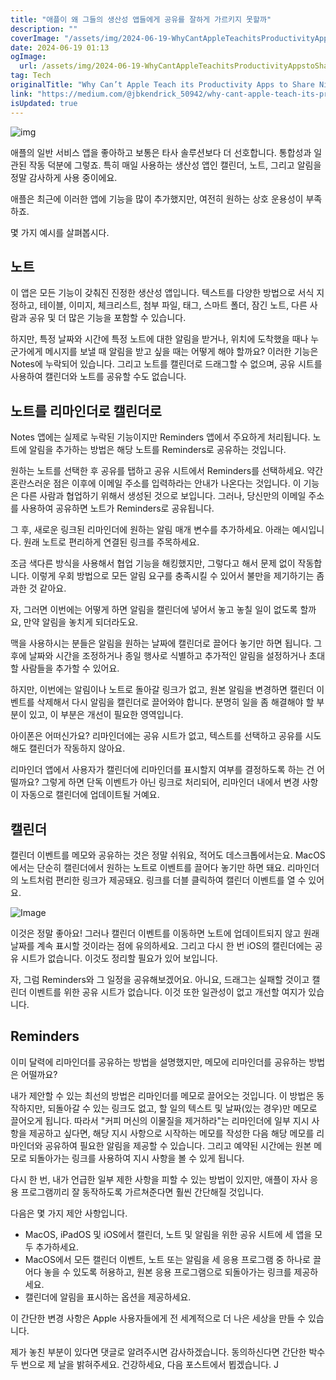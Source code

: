 ```yaml
---
title: "애플이 왜 그들의 생산성 앱들에게 공유를 잘하게 가르키지 못할까"
description: ""
coverImage: "/assets/img/2024-06-19-WhyCantAppleTeachitsProductivityAppstoShareNicely_0.png"
date: 2024-06-19 01:13
ogImage:
  url: /assets/img/2024-06-19-WhyCantAppleTeachitsProductivityAppstoShareNicely_0.png
tag: Tech
originalTitle: "Why Can’t Apple Teach its Productivity Apps to Share Nicely"
link: "https://medium.com/@jbkendrick_50942/why-cant-apple-teach-its-productivity-apps-to-share-nicely-707c083d6890"
isUpdated: true
---
```


![img](/assets/img/2024-06-19-WhyCantAppleTeachitsProductivityAppstoShareNicely_0.png)

애플의 일반 서비스 앱을 좋아하고 보통은 타사 솔루션보다 더 선호합니다. 통합성과 일관된 작동 덕분에 그렇죠. 특히 매일 사용하는 생산성 앱인 캘린더, 노트, 그리고 알림을 정말 감사하게 사용 중이에요.

애플은 최근에 이러한 앱에 기능을 많이 추가했지만, 여전히 원하는 상호 운용성이 부족하죠.

몇 가지 예시를 살펴봅시다.

<!-- cozy-coder - 수평 -->

<ins class="adsbygoogle"
     style="display:block"
     data-ad-client="ca-pub-4877378276818686"
     data-ad-slot="1107185301"
     data-ad-format="auto"
     data-full-width-responsive="true"></ins>

<script>
     (adsbygoogle = window.adsbygoogle || []).push({});
</script>

## 노트

이 앱은 모든 기능이 갖춰진 진정한 생산성 앱입니다. 텍스트를 다양한 방법으로 서식 지정하고, 테이블, 이미지, 체크리스트, 첨부 파일, 태그, 스마트 폴더, 잠긴 노트, 다른 사람과 공유 및 더 많은 기능을 포함할 수 있습니다.

하지만, 특정 날짜와 시간에 특정 노트에 대한 알림을 받거나, 위치에 도착했을 때나 누군가에게 메시지를 보낼 때 알림을 받고 싶을 때는 어떻게 해야 할까요? 이러한 기능은 Notes에 누락되어 있습니다. 그리고 노트를 캘린더로 드래그할 수 없으며, 공유 시트를 사용하여 캘린더와 노트를 공유할 수도 없습니다.

## 노트를 리마인더로 캘린더로

<!-- cozy-coder - 수평 -->

<ins class="adsbygoogle"
     style="display:block"
     data-ad-client="ca-pub-4877378276818686"
     data-ad-slot="1107185301"
     data-ad-format="auto"
     data-full-width-responsive="true"></ins>

<script>
     (adsbygoogle = window.adsbygoogle || []).push({});
</script>

Notes 앱에는 실제로 누락된 기능이지만 Reminders 앱에서 주요하게 처리됩니다. 노트에 알림을 추가하는 방법은 해당 노트를 Reminders로 공유하는 것입니다.

원하는 노트를 선택한 후 공유를 탭하고 공유 시트에서 Reminders를 선택하세요. 약간 혼란스러운 점은 이후에 이메일 주소를 입력하라는 안내가 나온다는 것입니다. 이 기능은 다른 사람과 협업하기 위해서 생성된 것으로 보입니다. 그러나, 당신만의 이메일 주소를 사용하여 공유하면 노트가 Reminders로 공유됩니다.

그 후, 새로운 링크된 리마인더에 원하는 알림 매개 변수를 추가하세요. 아래는 예시입니다. 원래 노트로 편리하게 연결된 링크를 주목하세요.

<!-- cozy-coder - 수평 -->

<ins class="adsbygoogle"
     style="display:block"
     data-ad-client="ca-pub-4877378276818686"
     data-ad-slot="1107185301"
     data-ad-format="auto"
     data-full-width-responsive="true"></ins>

<script>
     (adsbygoogle = window.adsbygoogle || []).push({});
</script>

조금 색다른 방식을 사용해서 협업 기능을 해킹했지만, 그렇다고 해서 문제 없이 작동합니다. 이렇게 우회 방법으로 모든 알림 요구를 충족시킬 수 있어서 불만을 제기하기는 좀 과한 것 같아요.

자, 그러면 이번에는 어떻게 하면 알림을 캘린더에 넣어서 놓고 놓칠 일이 없도록 할까요, 만약 알림을 놓치게 되더라도요.

맥을 사용하시는 분들은 알림을 원하는 날짜에 캘린더로 끌어다 놓기만 하면 됩니다. 그 후에 날짜와 시간을 조정하거나 종일 행사로 식별하고 추가적인 알림을 설정하거나 초대할 사람들을 추가할 수 있어요.

하지만, 이번에는 알림이나 노트로 돌아갈 링크가 없고, 원본 알림을 변경하면 캘린더 이벤트를 삭제해서 다시 알림을 캘린더로 끌어와야 합니다. 분명히 일을 좀 해결해야 할 부분이 있고, 이 부분은 개선이 필요한 영역입니다.

<!-- cozy-coder - 수평 -->

<ins class="adsbygoogle"
     style="display:block"
     data-ad-client="ca-pub-4877378276818686"
     data-ad-slot="1107185301"
     data-ad-format="auto"
     data-full-width-responsive="true"></ins>

<script>
     (adsbygoogle = window.adsbygoogle || []).push({});
</script>

아이폰은 어떠신가요? 리마인더에는 공유 시트가 없고, 텍스트를 선택하고 공유를 시도해도 캘린더가 작동하지 않아요.

리마인더 앱에서 사용자가 캘린더에 리마인더를 표시할지 여부를 결정하도록 하는 건 어떨까요? 그렇게 하면 단독 이벤트가 아닌 링크로 처리되어, 리마인더 내에서 변경 사항이 자동으로 캘린더에 업데이트될 거예요.

## 캘린더

캘린더 이벤트를 메모와 공유하는 것은 정말 쉬워요, 적어도 데스크톱에서는요. MacOS에서는 단순히 캘린더에서 원하는 노트로 이벤트를 끌어다 놓기만 하면 돼요. 리마인더의 노트처럼 편리한 링크가 제공돼요. 링크를 더블 클릭하여 캘린더 이벤트를 열 수 있어요.

<!-- cozy-coder - 수평 -->

<ins class="adsbygoogle"
     style="display:block"
     data-ad-client="ca-pub-4877378276818686"
     data-ad-slot="1107185301"
     data-ad-format="auto"
     data-full-width-responsive="true"></ins>

<script>
     (adsbygoogle = window.adsbygoogle || []).push({});
</script>

![Image](/assets/img/2024-06-19-WhyCantAppleTeachitsProductivityAppstoShareNicely_2.png)

이것은 정말 좋아요! 그러나 캘린더 이벤트를 이동하면 노트에 업데이트되지 않고 원래 날짜를 계속 표시할 것이라는 점에 유의하세요. 그리고 다시 한 번 iOS의 캘린더에는 공유 시트가 없습니다. 이것도 정리할 필요가 있어 보입니다.

자, 그럼 Reminders와 그 일정을 공유해보겠어요. 아니요, 드래그는 실패할 것이고 캘린더 이벤트를 위한 공유 시트가 없습니다. 이것 또한 일관성이 없고 개선할 여지가 있습니다.

## Reminders

<!-- cozy-coder - 수평 -->

<ins class="adsbygoogle"
     style="display:block"
     data-ad-client="ca-pub-4877378276818686"
     data-ad-slot="1107185301"
     data-ad-format="auto"
     data-full-width-responsive="true"></ins>

<script>
     (adsbygoogle = window.adsbygoogle || []).push({});
</script>

이미 달력에 리마인더를 공유하는 방법을 설명했지만, 메모에 리마인더를 공유하는 방법은 어떨까요?

내가 제안할 수 있는 최선의 방법은 리마인더를 메모로 끌어오는 것입니다. 이 방법은 동작하지만, 되돌아갈 수 있는 링크도 없고, 할 일의 텍스트 및 날짜(있는 경우)만 메모로 끌어오게 됩니다. 따라서 "커피 머신의 이물질을 제거하라"는 리마인더에 일부 지시 사항을 제공하고 싶다면, 해당 지시 사항으로 시작하는 메모를 작성한 다음 해당 메모를 리마인더와 공유하여 필요한 알림을 제공할 수 있습니다. 그리고 예약된 시간에는 원본 메모로 되돌아가는 링크를 사용하여 지시 사항을 볼 수 있게 됩니다.

다시 한 번, 내가 언급한 일부 제한 사항을 피할 수 있는 방법이 있지만, 애플이 자사 응용 프로그램끼리 잘 동작하도록 가르쳐준다면 훨씬 간단해질 것입니다.

다음은 몇 가지 제안 사항입니다.

<!-- cozy-coder - 수평 -->

<ins class="adsbygoogle"
     style="display:block"
     data-ad-client="ca-pub-4877378276818686"
     data-ad-slot="1107185301"
     data-ad-format="auto"
     data-full-width-responsive="true"></ins>

<script>
     (adsbygoogle = window.adsbygoogle || []).push({});
</script>

- MacOS, iPadOS 및 iOS에서 캘린더, 노트 및 알림을 위한 공유 시트에 세 앱을 모두 추가하세요.
- MacOS에서 모든 캘린더 이벤트, 노트 또는 알림을 세 응용 프로그램 중 하나로 끌어다 놓을 수 있도록 허용하고, 원본 응용 프로그램으로 되돌아가는 링크를 제공하세요.
- 캘린더에 알림을 표시하는 옵션을 제공하세요.

이 간단한 변경 사항은 Apple 사용자들에게 전 세계적으로 더 나은 세상을 만들 수 있습니다.

제가 놓친 부분이 있다면 댓글로 알려주시면 감사하겠습니다. 동의하신다면 간단한 박수 두 번으로 제 날을 밝혀주세요. 건강하세요, 다음 포스트에서 뵙겠습니다. J
